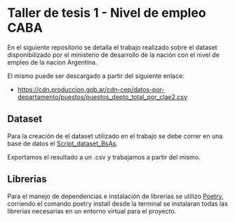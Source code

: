 # Taller de tesis 1 - Nivel de empleo CABA

En el siguiente repositorio se detalla el trabajo realizado sobre el dataset disponibilizado por el ministerio de desarrollo de la nación con el nivel de empleo de la nacion Argentina.

El mismo puede ser descargado a partir del siguiente enlace:
 - https://cdn.produccion.gob.ar/cdn-cep/datos-por-departamento/puestos/puestos_depto_total_por_clae2.csv

## Dataset

Para la creación de el dataset utilizado en el trabajo se debe correr en una base de datos el [Script_dataset_BsAs](https://github.com/NNunezManzano/tt1_empleoscaba/blob/main/Script_dataset_BsAs.sql).

Exportamos el resultado a un .csv y trabajamos a partir del mismo.


## Librerias

Para el manejo de dependencias e instalación de librerias se utilizo [Poetry](https://python-poetry.org/), corriendo el comando poetry  install desde la terminal se instalaran todas las librerias necesarias en un entorno virtual para el proyecto.

